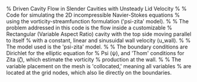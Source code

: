 % Driven Cavity Flow in Slender Cavities with Unsteady Lid Velocity
%
% Code for simulating the 2D incompressible Navier-Stokes equations
% using the vorticity-streamfunction formulation ('psi-zita' model).
%
% The problem addressed in this code is the flow inside a customizable
% Rectangular (Variable Aspect Ratio) cavity with the top side moving parallel to itself
% with a constant, linear and sinusuidal wall velocity (u_wall).
%
% The model used is the 'psi-zita' model.
%
% The boundary conditions are Dirichlet for the elliptic equation for
% Psi (ψ), and 'Thom' conditions for Zita (𝜁), which estimate the vorticity
% production at the wall.
%
% The variable placement on the mesh is 'collocated,' meaning all variables
% are located at the grid nodes, which also lie directly on the boundaries.
